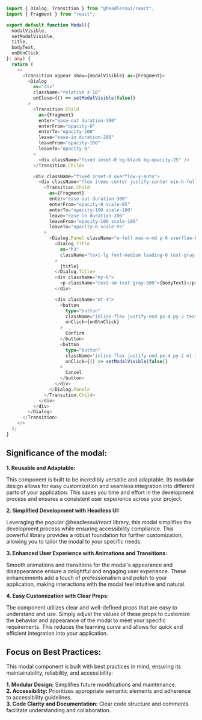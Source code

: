 ```typescript

import { Dialog, Transition } from "@headlessui/react";
import { Fragment } from "react";

export default function Modal({
  modalVisible,
  setModalVisible,
  title,
  bodyText,
  onBtnClick,
}: any) {
  return (
    <>
      <Transition appear show={modalVisible} as={Fragment}>
        <Dialog
          as="div"
          className="relative z-10"
          onClose={() => setModalVisible(false)}
        >
          <Transition.Child
            as={Fragment}
            enter="ease-out duration-300"
            enterFrom="opacity-0"
            enterTo="opacity-100"
            leave="ease-in duration-200"
            leaveFrom="opacity-100"
            leaveTo="opacity-0"
          >
            <div className="fixed inset-0 bg-black bg-opacity-25" />
          </Transition.Child>

          <div className="fixed inset-0 overflow-y-auto">
            <div className="flex items-center justify-center min-h-full p-4 text-center">
              <Transition.Child
                as={Fragment}
                enter="ease-out duration-300"
                enterFrom="opacity-0 scale-95"
                enterTo="opacity-100 scale-100"
                leave="ease-in duration-200"
                leaveFrom="opacity-100 scale-100"
                leaveTo="opacity-0 scale-95"
              >
                <Dialog.Panel className="w-full max-w-md p-6 overflow-hidden text-left align-middle transition-all transform bg-white shadow-xl rounded-2xl">
                  <Dialog.Title
                    as="h3"
                    className="text-lg font-medium leading-6 text-gray-900"
                  >
                    {title}
                  </Dialog.Title>
                  <div className="my-6">
                    <p className="text-sm text-gray-500">{bodyText}</p>
                  </div>

                  <div className="mt-4">
                    <button
                      type="button"
                      className="inline-flex justify-end px-4 py-2 text-sm font-medium bg-green-700 border border-transparent rounded-md text-green-50 hover:bg-green-800 "
                      onClick={onBtnClick}
                    >
                      Confirm
                    </button>
                    <button
                      type="button"
                      className="inline-flex justify-end px-4 py-2 ml-3 text-sm font-medium bg-red-700 border border-transparent rounded-md text-red-50 hover:bg-red-800 "
                      onClick={() => setModalVisible(false)}
                    >
                      Cancel
                    </button>
                  </div>
                </Dialog.Panel>
              </Transition.Child>
            </div>
          </div>
        </Dialog>
      </Transition>
    </>
  );
}

```
## Significance of the modal:

**1. Reusable and Adaptable:**    

This component is built to be incredibly versatile and adaptable. Its modular design allows for easy customization and seamless integration into different parts of your application. This saves you time and effort in the development process and ensures a consistent user experience across your project.  

**2. Simplified Development with Headless UI:**    

Leveraging the popular @headlessui/react library, this modal simplifies the development process while ensuring accessibility compliance. This powerful library provides a robust foundation for further customization, allowing you to tailor the modal to your specific needs.  

**3. Enhanced User Experience with Animations and Transitions:**    

Smooth animations and transitions for the modal's appearance and disappearance ensure a delightful and engaging user experience. These enhancements add a touch of professionalism and polish to your application, making interactions with the modal feel intuitive and natural.  

**4. Easy Customization with Clear Props:**    

The component utilizes clear and well-defined props that are easy to understand and use. Simply adjust the values of these props to customize the behavior and appearance of the modal to meet your specific requirements. This reduces the learning curve and allows for quick and efficient integration into your application.  

## Focus on Best Practices:

This modal component is built with best practices in mind, ensuring its maintainability, reliability, and accessibility:

**1. Modular Design:** Simplifies future modifications and maintenance.  
**2. Accessibility:** Prioritizes appropriate semantic elements and adherence to accessibility guidelines.  
**3. Code Clarity and Documentation:** Clear code structure and comments facilitate understanding and collaboration.  

